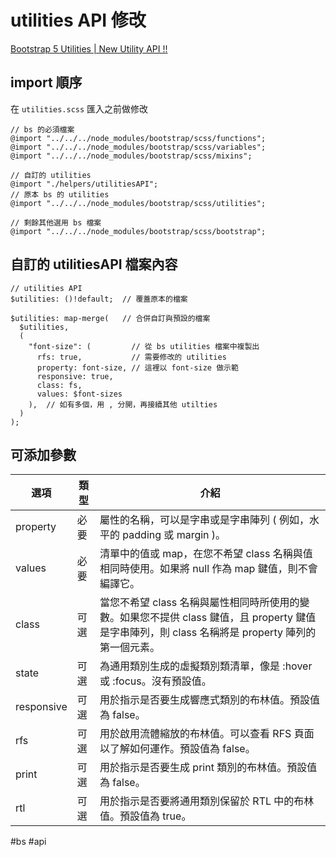 # utilities API 修改
[Bootstrap 5 Utilities | New Utility API !!](https://www.youtube.com/watch?v=gNCAmxBwD9I)

## import 順序
在 `utilities.scss` 匯入之前做修改
```sass=
// bs 的必須檔案
@import "../../../node_modules/bootstrap/scss/functions";
@import "../../../node_modules/bootstrap/scss/variables";
@import "../../../node_modules/bootstrap/scss/mixins";

// 自訂的 utilities 
@import "./helpers/utilitiesAPI";
// 原本 bs 的 utilities
@import "../../../node_modules/bootstrap/scss/utilities";

// 剩餘其他選用 bs 檔案
@import "../../../node_modules/bootstrap/scss/bootstrap";
```

## 自訂的 utilitiesAPI 檔案內容
```sass=
// utilities API
$utilities: ()!default;  // 覆蓋原本的檔案

$utilities: map-merge(   // 合併自訂與預設的檔案
  $utilities,
  (
    "font-size": (         // 從 bs utilities 檔案中複製出
      rfs: true,           // 需要修改的 utilities
      property: font-size, // 這裡以 font-size 做示範
      responsive: true,
      class: fs,
      values: $font-sizes
    ),  // 如有多個，用 , 分開，再接續其他 utilties
  )
);
```

## 可添加參數
|選項|類型|介紹|
|-|-|-|
property|必要|屬性的名稱，可以是字串或是字串陣列 ( 例如，水平的 padding 或 margin )。|
|values|必要|清單中的值或 map，在您不希望 class 名稱與值相同時使用。如果將 null 作為 map 鍵值，則不會編譯它。
|class|可選|當您不希望 class 名稱與屬性相同時所使用的變數。如果您不提供 class 鍵值，且 property 鍵值是字串陣列，則 class 名稱將是 property 陣列的第一個元素。
|state|可選|為通用類別生成的虛擬類別類清單，像是 :hover 或 :focus。沒有預設值。
|responsive|可選|用於指示是否要生成響應式類別的布林值。預設值為 false。
|rfs|可選|用於啟用流體縮放的布林值。可以查看 RFS 頁面以了解如何運作。預設值為 false。
|print|可選|用於指示是否要生成 print 類別的布林值。預設值為 false。
|rtl|可選|用於指示是否要將通用類別保留於 RTL 中的布林值。預設值為 true。|

#bs #api
